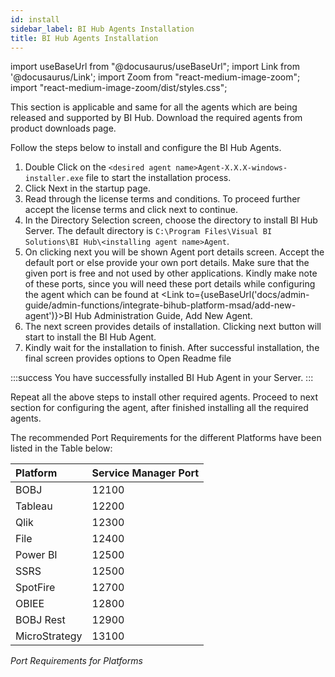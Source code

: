 ```yaml
---
id: install
sidebar_label: BI Hub Agents Installation
title: BI Hub Agents Installation
---
```


import useBaseUrl from "@docusaurus/useBaseUrl";
import Link from '@docusaurus/Link';
import Zoom from "react-medium-image-zoom";
import "react-medium-image-zoom/dist/styles.css";

This section is applicable and same for all the agents which are being released and supported by BI Hub.
Download the required agents from product downloads page.

Follow the steps below to install and configure the BI Hub Agents.

1. Double Click on the `<desired agent name>Agent-X.X.X-windows-installer.exe` file to start the installation process.
1. Click Next in the startup page.
1. Read through the license terms and conditions. To proceed further accept the license terms and click next to continue.
1. In the Directory Selection screen, choose the directory to install BI Hub Server.  The default directory is `C:\Program Files\Visual BI Solutions\BI Hub\<installing agent name>Agent`.
1. On clicking next you will be shown Agent port details screen. Accept the default port or else provide your own port details. Make sure that the given port is free and not used by other applications. Kindly make note of these ports, since you will need these port details while configuring the agent which can be found at <Link to={useBaseUrl('docs/admin-guide/admin-functions/integrate-bihub-platform-msad/add-new-agent')}>BI Hub Administration Guide,  Add New Agent</Link>.
1. The next screen provides details of installation. Clicking next button will start to install the BI Hub Agent.
1. Kindly wait for the installation to finish. After successful installation, the final screen provides options to Open Readme file

:::success
You have successfully installed BI Hub Agent in your Server.
:::

Repeat all the above steps to install other required agents. Proceed to next section for configuring the agent, after finished installing all the required agents.

The recommended Port Requirements for the different Platforms have been listed in the Table below:

| Platform | Service Manager Port |
| :--- | :--- |
| BOBJ | 12100 |
| Tableau | 12200 |
| Qlik | 12300 |
| File | 12400 |
| Power BI | 12500 |
| SSRS | 12500 |
| SpotFire | 12700 |
| OBIEE | 12800 |
| BOBJ Rest | 12900 |
| MicroStrategy | 13100 |

*Port Requirements for Platforms*